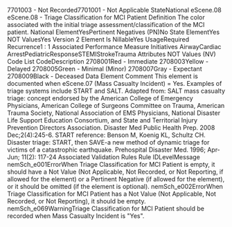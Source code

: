 

7701003 - Not Recorded7701001 - Not Applicable
StateNational
eScene.08
eScene.08 - Triage Classification for MCI Patient
Definition
The color associated with the initial triage assessment/classification of the MCI patient.
National ElementYesPertinent Negatives (PN)No
State ElementYes
NOT ValuesYes
Version 2 Element
Is NillableYes
UsageRequired
Recurrence1 : 1
Associated Performance Measure Initiatives
AirwayCardiac ArrestPediatricResponseSTEMIStrokeTrauma
Attributes
NOT Values (NV)
Code List
CodeDescription
2708001Red - Immediate
2708003Yellow - Delayed
2708005Green - Minimal (Minor)
2708007Gray - Expectant
2708009Black - Deceased
Data Element Comment
This element is documented when eScene.07 (Mass Casualty Incident) = Yes. 
Examples of triage systems include START and SALT. 
Adapted from: SALT mass casualty triage: concept endorsed by the American College of Emergency Physicians, American College of
Surgeons Committee on Trauma, American Trauma Society, National Association of EMS Physicians, National Disaster Life Support
Education Consortium, and State and Territorial Injury Prevention Directors Association. Disaster Med Public Health Prep. 2008
Dec;2(4):245-6.
START reference: Benson M, Koenig KL, Schultz CH. Disaster triage: START, then SAVE-a new method of dynamic triage for victims of
a catastrophic earthquake. Prehospital Disaster Med. 1996; Apr-Jun; 11(2): 117-24
Associated Validation Rules
Rule IDLevelMessage
nemSch_e001ErrorWhen Triage Classification for MCI Patient is empty, it should have a Not Value (Not Applicable,
Not Recorded, or Not Reporting, if allowed for the element) or a Pertinent Negative (if allowed
for the element), or it should be omitted (if the element is optional).
nemSch_e002ErrorWhen Triage Classification for MCI Patient has a Not Value (Not Applicable, Not Recorded, or
Not Reporting), it should be empty.
nemSch_e069WarningTriage Classification for MCI Patient should be recorded when Mass Casualty Incident is "Yes".